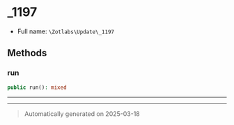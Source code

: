 
# _1197





* Full name: `\Zotlabs\Update\_1197`




## Methods


### run



```php
public run(): mixed
```












***


***
> Automatically generated on 2025-03-18
